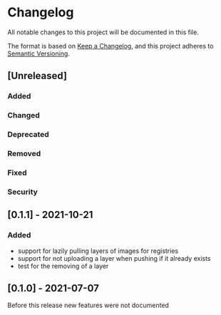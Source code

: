 # Changelog
All notable changes to this project will be documented in this file.

The format is based on [Keep a Changelog](https://keepachangelog.com/en/1.0.0/),
and this project adheres to [Semantic Versioning](https://semver.org/spec/v2.0.0.html).

## [Unreleased]

### Added

### Changed

### Deprecated

### Removed

### Fixed

### Security

## [0.1.1] - 2021-10-21

### Added

 - support for lazily pulling layers of images for registries
 - support for not uploading a layer when pushing if it already exists 
 - test for the removing of a layer

## [0.1.0] - 2021-07-07

Before this release new features were not documented
